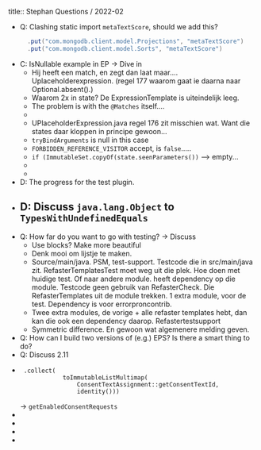 title:: Stephan Questions / 2022-02

- Q: Clashing static import `metaTextScore`, should we add this? 
  ```java
    .put("com.mongodb.client.model.Projections", "metaTextScore")
    .put("com.mongodb.client.model.Sorts", "metaTextScore")
  ```
- C: IsNullable example in EP -> Dive in
	- Hij heeft een match, en zegt dan laat maar.... Uplaceholderexpression. (regel 177 waarom gaat ie daarna naar Optional.absent().)
	- Waarom 2x in state?  De ExpressionTemplate is uiteindelijk leeg.
	- The problem is with the `@Matches` itself....
	-
	- UPlaceholderExpression.java regel 176 zit misschien wat. Want die states daar kloppen in principe gewoon...
	- `tryBindArguments` is null in this case
	- `FORBIDDEN_REFERENCE_VISITOR` accept, is `false`.....
	- `if (ImmutableSet.copyOf(state.seenParameters())` --> empty...
	-
	-
- D: The progress for the test plugin.
- D: Discuss `java.lang.Object` to `TypesWithUndefinedEquals`
	-
- Q: How far do you want to go with testing? -> Discuss
	- Use blocks? Make more beautiful
	- Denk mooi om lijstje te maken.
	- Source/main/java. PSM, test-support. Testcode die in src/main/java zit.
	  RefasterTemplatesTest moet weg uit die plek. Hoe doen met huidige test. 
	  Of naar andere module. heeft dependency op die module. Testcode geen gebruik van RefasterCheck. 
	  Die RefasterTemplates uit de module trekken. 
	  1 extra module, voor de test. Dependency is voor errorproncontrib.
	- Twee extra modules, de vorige + alle refaster templates hebt, dan kan die ook een dependency daarop. 
	  Refastertestsupport
	- Symmetric difference. En gewoon wat algemenere melding geven.
- Q: How can I build two versions of (e.g.) EPS? Is there a smart thing to do?
- Q: Discuss 2.11
- ```
   .collect(
              toImmutableListMultimap(
                  ConsentTextAssignment::getConsentTextId,
                  identity()))
  ``` 
  -> `getEnabledConsentRequests`
-
-
-
-